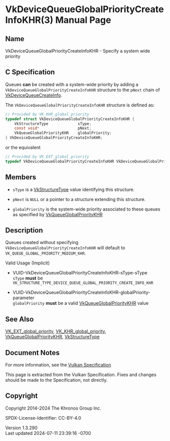 # VkDeviceQueueGlobalPriorityCreateInfoKHR(3) Manual Page

## Name

VkDeviceQueueGlobalPriorityCreateInfoKHR - Specify a system wide
priority



## <a href="#_c_specification" class="anchor"></a>C Specification

Queues **can** be created with a system-wide priority by adding a
`VkDeviceQueueGlobalPriorityCreateInfoKHR` structure to the `pNext`
chain of [VkDeviceQueueCreateInfo](https://registry.khronos.org/vulkan/specs/1.3-extensions/man/html/VkDeviceQueueCreateInfo.html).

The `VkDeviceQueueGlobalPriorityCreateInfoKHR` structure is defined as:

``` c
// Provided by VK_KHR_global_priority
typedef struct VkDeviceQueueGlobalPriorityCreateInfoKHR {
    VkStructureType             sType;
    const void*                 pNext;
    VkQueueGlobalPriorityKHR    globalPriority;
} VkDeviceQueueGlobalPriorityCreateInfoKHR;
```

or the equivalent

``` c
// Provided by VK_EXT_global_priority
typedef VkDeviceQueueGlobalPriorityCreateInfoKHR VkDeviceQueueGlobalPriorityCreateInfoEXT;
```

## <a href="#_members" class="anchor"></a>Members

- `sType` is a [VkStructureType](https://registry.khronos.org/vulkan/specs/1.3-extensions/man/html/VkStructureType.html) value identifying
  this structure.

- `pNext` is `NULL` or a pointer to a structure extending this
  structure.

- `globalPriority` is the system-wide priority associated to these
  queues as specified by
  [VkQueueGlobalPriorityKHR](https://registry.khronos.org/vulkan/specs/1.3-extensions/man/html/VkQueueGlobalPriorityKHR.html)

## <a href="#_description" class="anchor"></a>Description

Queues created without specifying
`VkDeviceQueueGlobalPriorityCreateInfoKHR` will default to
`VK_QUEUE_GLOBAL_PRIORITY_MEDIUM_KHR`.

Valid Usage (Implicit)

- <a href="#VUID-VkDeviceQueueGlobalPriorityCreateInfoKHR-sType-sType"
  id="VUID-VkDeviceQueueGlobalPriorityCreateInfoKHR-sType-sType"></a>
  VUID-VkDeviceQueueGlobalPriorityCreateInfoKHR-sType-sType  
  `sType` **must** be
  `VK_STRUCTURE_TYPE_DEVICE_QUEUE_GLOBAL_PRIORITY_CREATE_INFO_KHR`

- <a
  href="#VUID-VkDeviceQueueGlobalPriorityCreateInfoKHR-globalPriority-parameter"
  id="VUID-VkDeviceQueueGlobalPriorityCreateInfoKHR-globalPriority-parameter"></a>
  VUID-VkDeviceQueueGlobalPriorityCreateInfoKHR-globalPriority-parameter  
  `globalPriority` **must** be a valid
  [VkQueueGlobalPriorityKHR](https://registry.khronos.org/vulkan/specs/1.3-extensions/man/html/VkQueueGlobalPriorityKHR.html) value

## <a href="#_see_also" class="anchor"></a>See Also

[VK_EXT_global_priority](https://registry.khronos.org/vulkan/specs/1.3-extensions/man/html/VK_EXT_global_priority.html),
[VK_KHR_global_priority](https://registry.khronos.org/vulkan/specs/1.3-extensions/man/html/VK_KHR_global_priority.html),
[VkQueueGlobalPriorityKHR](https://registry.khronos.org/vulkan/specs/1.3-extensions/man/html/VkQueueGlobalPriorityKHR.html),
[VkStructureType](https://registry.khronos.org/vulkan/specs/1.3-extensions/man/html/VkStructureType.html)

## <a href="#_document_notes" class="anchor"></a>Document Notes

For more information, see the <a
href="https://registry.khronos.org/vulkan/specs/1.3-extensions/html/vkspec.html#VkDeviceQueueGlobalPriorityCreateInfoKHR"
target="_blank" rel="noopener">Vulkan Specification</a>

This page is extracted from the Vulkan Specification. Fixes and changes
should be made to the Specification, not directly.

## <a href="#_copyright" class="anchor"></a>Copyright

Copyright 2014-2024 The Khronos Group Inc.

SPDX-License-Identifier: CC-BY-4.0

Version 1.3.290  
Last updated 2024-07-11 23:39:16 -0700
